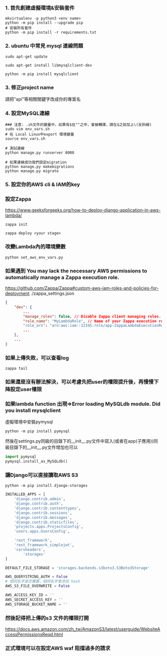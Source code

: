 ### 1. 首先創建虛擬環境&安裝套件
```shell
mkvirtualenv -p python3 <env name>
python -m pip install --upgrade pip
# 安裝所有套件
python -m pip install -r requirements.txt
```

### 2. ubuntu 中常見 mysql 連線問題
```shell
sudo apt-get update

sudo apt-get install libmysqlclient-dev

python -m pip install mysqlclient
```

### 3. 修正project name
請把"api"等相關關鍵字改成你的專案名

### 4. 設定MySQL連線
```shell
### 注意: .sh文件的變量中，如果有$在""之中，會被轉譯，請在$之前加上\(反斜線)
sudo vim env_vars.sh
# 在 Local Linux中export 環境變量
source env_vars.sh

# 測試連線
python manage.py runserver 8000

# 如果連線成功我們設定migration
python manage.py makemigrations
python manage.py migrate
```

### 5. 設定你的AWS cli & IAM的key

### 設定Zappa
https://www.geeksforgeeks.org/how-to-deploy-django-application-in-aws-lambda/
```shell
zappa init

zappa deploy <your stage>
```

### 改變Lambda內的環境變數
```shell
python set_aws_env_vars.py
```

### 如果遇到 You may lack the necessary AWS permissions to automatically manage a Zappa execution role.
https://github.com/Zappa/Zappa#custom-aws-iam-roles-and-policies-for-deployment
./zappa_settings.json
```json
{
    "dev": {
        ...
        "manage_roles": false, // Disable Zappa client managing roles.
        "role_name": "MyLambdaRole", // Name of your Zappa execution role. Optional, default: <project_name>-<env>-ZappaExecutionRole.
        "role_arn": "arn:aws:iam::12345:role/app-ZappaLambdaExecutionRole", // ARN of your Zappa execution role. Optional.
        ...
    },
    ...
}
```
### 如果上傳失敗，可以查看log
```shell
zappa tail
```

### 如果還是沒有辦法解決，可以考慮先把user的權限提升後，再慢慢下降設定user權限


### 如果lambda function 出現=>Error loading MySQLdb module. Did you install mysqlclient
虛擬環境中安裝pymysql
```shell
python -m pip install pymysql
```

然後在settings.py同級的目錄下的__init__.py文件中寫入(或者在app(子應用))同級目錄下的__init__.py文件增加也可以
```python
import pymysql
pymysql.install_as_MySQLdb()
```

### 讓Django可以直接讀取AWS S3
```shell
python -m pip install django-storages
```

```python
INSTALLED_APPS = [
    'django.contrib.admin',
    'django.contrib.auth',
    'django.contrib.contenttypes',
    'django.contrib.sessions',
    'django.contrib.messages',
    'django.contrib.staticfiles',
    'projects.apps.ProjectsConfig',
    'users.apps.UsersConfig',

    'rest_framework',
    'rest_framework_simplejwt',
    'corsheaders',
		'storages'
]

DEFAULT_FILE_STORAGE = 'storages.backends.s3boto3.S3Boto3Storage'

AWS_QUERYSTRING_AUTH = False
# 相同名字是否覆蓋，相同名字會添加 hash
AWS_S3_FILE_OVERWRITE = False

AWS_ACCESS_KEY_ID = ''
AWS_SECRET_ACCESS_KEY = ''
AWS_STORAGE_BUCKET_NAME = ''

```

### 然後記得把上傳的s3 文件的權限打開
https://docs.aws.amazon.com/zh_tw/AmazonS3/latest/userguide/WebsiteAccessPermissionsReqd.html

### 正式環境可以在設定AWS waf 阻擋過多的請求
